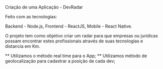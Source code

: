 Criação de uma Aplicação - DevRadar

Feito com as tecnologias:

Backend - Node.js,
Frontend - ReactJS,
Mobile - React Native.

O projeto tem como objetivo criar um radar para que empresas ou juridicas possam encontrar estes profissionais através de suas tecnologias e distancia em Km.

** Utilizamos o método real time para o App;
** Utilizamos método de geolocalização para cadastrar a posição de cada dev;
